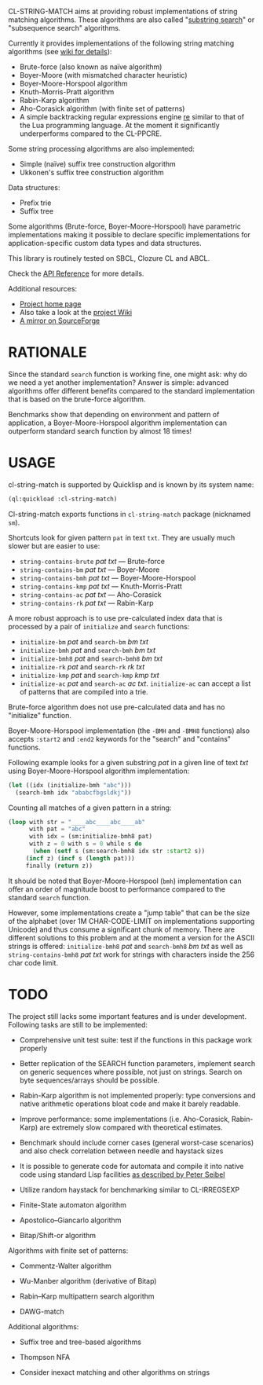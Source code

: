 CL-STRING-MATCH aims at providing robust implementations of string
matching algorithms. These algorithms are also called "[substring
search](http://en.wikipedia.org/wiki/String_searching_algorithm)"
or "subsequence search" algorithms.

Currently it provides implementations of the following string matching
algorithms (see [wiki for details](https://bitbucket.org/vityok/cl-string-match/wiki/API_Reference)):

* Brute-force (also known as naïve algorithm)
* Boyer-Moore (with mismatched character heuristic)
* Boyer-Moore-Horspool algorithm
* Knuth-Morris-Pratt algorithm
* Rabin-Karp algorithm
* Aho-Corasick algorithm (with finite set of patterns)
* A simple backtracking regular expressions engine
  [re](https://github.com/massung/re) similar to that of the Lua
  programming language. At the moment it significantly underperforms
  compared to the CL-PPCRE.

Some string processing algorithms are also implemented:

* Simple (naїve) suffix tree construction algorithm
* Ukkonen's suffix tree construction algorithm

Data structures:

* Prefix trie
* Suffix tree

Some algorithms (Brute-force, Boyer-Moore-Horspool) have parametric
implementations making it possible to declare specific implementations
for application-specific custom data types and data structures.

This library is routinely tested on SBCL, Clozure CL and ABCL.

Check the [API Reference](https://bitbucket.org/vityok/cl-string-match/wiki/API_Reference) for more details.

Additional resources:

* [Project home page](https://bitbucket.org/vityok/cl-string-match)
* Also take a look at the [project Wiki](https://bitbucket.org/vityok/cl-string-match/wiki/Home)
* [A mirror on SourceForge](http://clstringmatch.sourceforge.net/)


RATIONALE
=========

Since the standard `search` function is working fine, one might ask:
why do we need a yet another implementation? Answer is simple:
advanced algorithms offer different benefits compared to the standard
implementation that is based on the brute-force algorithm.

Benchmarks show that depending on environment and pattern of
application, a Boyer-Moore-Horspool algorithm implementation can
outperform standard search function by almost 18 times!


USAGE
=====

cl-string-match is supported by Quicklisp and is known by its system name:

```lisp
(ql:quickload :cl-string-match)
```

Cl-string-match exports functions in `cl-string-match` package (nicknamed `sm`).

Shortcuts look for given pattern `pat` in text `txt`. They are usually much slower but are easier to use:

* `string-contains-brute` *pat* *txt* — Brute-force
* `string-contains-bm` *pat* *txt* — Boyer-Moore
* `string-contains-bmh` *pat* *txt* — Boyer-Moore-Horspool
* `string-contains-kmp` *pat* *txt* — Knuth-Morris-Pratt
* `string-contains-ac` *pat* *txt* — Aho-Corasick
* `string-contains-rk` *pat* *txt* — Rabin-Karp

A more robust approach is to use pre-calculated index data that is
processed by a pair of `initialize` and `search` functions:

* `initialize-bm` *pat* and `search-bm` *bm* *txt*
* `initialize-bmh` *pat* and `search-bmh` *bm* *txt*
* `initialize-bmh8` *pat* and `search-bmh8` *bm* *txt*
* `initialize-rk` *pat* and `search-rk` *rk* *txt*
* `initialize-kmp` *pat* and `search-kmp` *kmp* *txt*
* `initialize-ac` *pat* and `search-ac` *ac* *txt*. `initialize-ac`
  can accept a list of patterns that are compiled into a trie.

Brute-force algorithm does not use pre-calculated data and has no
"initialize" function.

Boyer-Moore-Horspool implementation (the `-BMH` and `-BMH8` functions)
also accepts `:start2` and `:end2` keywords for the "search" and
"contains" functions.

Following example looks for a given substring *pat* in a given line of
text *txt* using Boyer-Moore-Horspool algorithm implementation:

```lisp
(let ((idx (initialize-bmh "abc")))
  (search-bmh idx "ababcfbgsldkj"))
```

Counting all matches of a given pattern in a string:

```lisp
(loop with str = "____abc____abc____ab"
      with pat = "abc"
      with idx = (sm:initialize-bmh8 pat)
      with z = 0 with s = 0 while s do
       (when (setf s (sm:search-bmh8 idx str :start2 s))
	 (incf z) (incf s (length pat)))
     finally (return z))
```

It should be noted that Boyer-Moore-Horspool (`bmh`) implementation
can offer an order of magnitude boost to performance compared to the
standard `search` function.

However, some implementations create a "jump table" that can be the
size of the alphabet (over 1M CHAR-CODE-LIMIT on implementations
supporting Unicode) and thus consume a significant chunk of
memory. There are different solutions to this problem and at the
moment a version for the ASCII strings is offered: `initialize-bmh8`
*pat* and `search-bmh8` *bm* *txt* as well as `string-contains-bmh8`
*pat* *txt* work for strings with characters inside the 256 char code
limit.


TODO
====

The project still lacks some important features and is under
development. Following tasks are still to be implemented:

* Comprehensive unit test suite: test if the functions in this package
  work properly

* Better replication of the SEARCH function parameters, implement
  search on generic sequences where possible, not just on
  strings. Search on byte sequences/arrays should be possible.

* Rabin-Karp algorithm is not implemented properly: type conversions
  and native arithmetic operations bloat code and make it barely
  readable.

* Improve performance: some implementations (i.e. Aho-Corasick,
  Rabin-Karp) are extremely slow compared with theoretical estimates.

* Benchmark should include corner cases (general worst-case scenarios)
  and also check correlation between needle and haystack sizes

* It is possible to generate code for automata and compile it into
  native code using standard Lisp facilities [as described by Peter
  Seibel](http://gigamonkeys.wordpress.com/2007/07/27/compiling-queries-without-eval/)

* Utilize random haystack for benchmarking similar to CL-IRREGSEXP

* Finite-State automaton algorithm

* Apostolico–Giancarlo algorithm

* Bitap/Shift-or algorithm

Algorithms with finite set of patterns:

* Commentz-Walter algorithm

* Wu-Manber algorithm (derivative of Bitap)

* Rabin–Karp multipattern search algorithm

* DAWG-match

Additional algorithms:

* Suffix tree and tree-based algorithms

* Thompson NFA

* Consider inexact matching and other algorithms on strings
